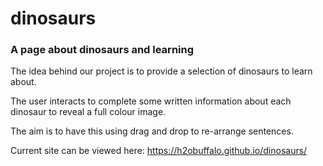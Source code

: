 # dinosaurs
### A page about dinosaurs and learning

The idea behind our project is to provide a selection of dinosaurs to learn about. 

The user interacts to complete some written information about each dinosaur to reveal a full colour image.

The aim is to have this using drag and drop to re-arrange sentences. 

Current site can be viewed here: https://h2obuffalo.github.io/dinosaurs/



